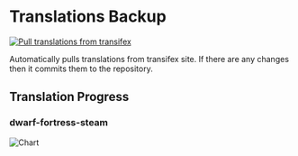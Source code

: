 # Translations Backup

[![Pull translations from transifex](https://github.com/dfint/translations-backup/actions/workflows/pull-translations.yml/badge.svg)](https://github.com/dfint/translations-backup/actions/workflows/pull-translations.yml)

Automatically pulls translations from transifex site. If there are any changes then it commits them to the repository.

## Translation Progress

### dwarf-fortress-steam

![Chart](https://quickchart.io/chart/render/sf-b9d1cdc7-6e97-40f9-acf5-e929ebe7b83e)
<!--
### dwarf-fortress

![Chart](https://quickchart.io/chart/render/sf-9959a555-1c47-4c35-96cd-8467780a80cb)
-->